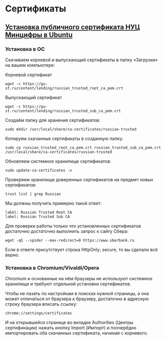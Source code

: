 # Сертификаты

## [Установка публичного сертификата НУЦ Минцифры в Ubuntu](https://www.kobzarev.com/linux/ustanovka-publichnogo-sertifikata-nuts-mintsifry-v-ubuntu/)

### Установка в ОС

Скачиваем корневой и выпускающий сертификаты в папку «Загрузки» на вашем компьютере:

Корневой сертификат

```
wget -c https://gu-st.ru/content/lending/russian_trusted_root_ca_pem.crt
```

Выпускающий сертификат

```
wget -c https://gu-st.ru/content/lending/russian_trusted_sub_ca_pem.crt
```

Создаём папку для хранения сертификатов:

```
sudo mkdir /usr/local/share/ca-certificates/russian-trusted
```

Копируем скачанные сертификаты в созданную папку:

```
sudo cp russian_trusted_root_ca_pem.crt russian_trusted_sub_ca_pem.crt /usr/local/share/ca-certificates/russian-trusted
```

Обновляем системное хранилище сертификатов:

```
sudo update-ca-certificates -v
```

Проверяем хранилище доверенных сертификатов на предмет новых сертификатов:

```
trust list | grep Russian
```

Мы должны получить примерно такой ответ:

```
label: Russian Trusted Root CA
label: Russian Trusted Sub CA
```

Для проверки работы только что установленных сертификатов достаточно достаточно выполнить запрос к сайту Сбера:

```
wget -qS --spider --max-redirect=0 https://www.sberbank.ru
```

Если в ответе присутствует строка HttpOnly; secure, то вы сделали всё верно.

### Установка в Chromium/Vivaldi/Opera

Chromium и основанные на нём браузеры не используют системное хранилище и требуют отдельной установки сертификатов.

Чтобы не лазать по настройкам в поисках нужной страницы, а она может отличаться от браузера к браузеру, достаточно в адресную строку браузера вписать ссылку:

```
chrome://settings/certificates
```

И на открывшейся странице во вкладке Authorities (Центры сертификации) нажать кнопку Import (Импорт) и поочерёдно импортировать оба скачанных сертификата, начиная с корневого.
